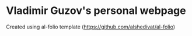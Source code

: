 # Vladimir Guzov's personal webpage
Created using al-folio template (https://github.com/alshedivat/al-folio)



